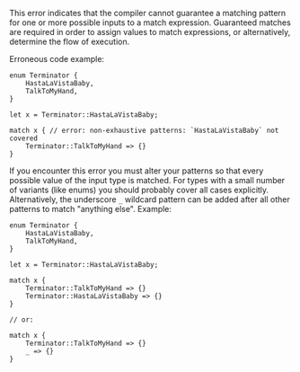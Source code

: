 This error indicates that the compiler cannot guarantee a matching pattern for
one or more possible inputs to a match expression. Guaranteed matches are
required in order to assign values to match expressions, or alternatively,
determine the flow of execution.

Erroneous code example:

```compile_fail,E0004
enum Terminator {
    HastaLaVistaBaby,
    TalkToMyHand,
}

let x = Terminator::HastaLaVistaBaby;

match x { // error: non-exhaustive patterns: `HastaLaVistaBaby` not covered
    Terminator::TalkToMyHand => {}
}
```

If you encounter this error you must alter your patterns so that every possible
value of the input type is matched. For types with a small number of variants
(like enums) you should probably cover all cases explicitly. Alternatively, the
underscore `_` wildcard pattern can be added after all other patterns to match
"anything else". Example:

```
enum Terminator {
    HastaLaVistaBaby,
    TalkToMyHand,
}

let x = Terminator::HastaLaVistaBaby;

match x {
    Terminator::TalkToMyHand => {}
    Terminator::HastaLaVistaBaby => {}
}

// or:

match x {
    Terminator::TalkToMyHand => {}
    _ => {}
}
```
